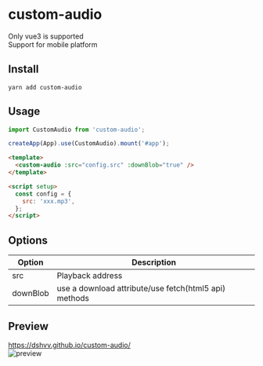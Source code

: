 # custom-audio

Only vue3 is supported   
Support for mobile platform

## Install

```shell
yarn add custom-audio
```

## Usage

```javascript
import CustomAudio from 'custom-audio';

createApp(App).use(CustomAudio).mount('#app');
```

```html
<template>
  <custom-audio :src="config.src" :downBlob="true" />
</template>

<script setup>
  const config = {
    src: 'xxx.mp3',
  };
</script>
```

## Options

| Option   | Description                                           |
| -------- | ----------------------------------------------------- |
| src      | Playback address                                      |
| downBlob | use a download attribute/use fetch(html5 api) methods |

## Preview

https://dshvv.github.io/custom-audio/  
![preview](https://github.com/dshvv/custom-audio/blob/main/preview.gif)